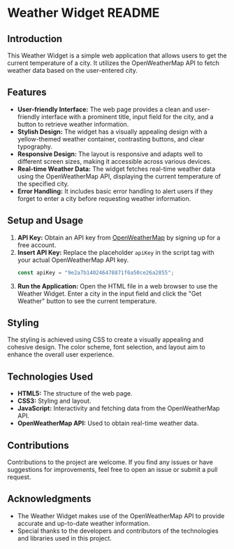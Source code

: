 # Weather Widget README

## Introduction
This Weather Widget is a simple web application that allows users to get the current temperature of a city. It utilizes the OpenWeatherMap API to fetch weather data based on the user-entered city.

## Features
- **User-friendly Interface:** The web page provides a clean and user-friendly interface with a prominent title, input field for the city, and a button to retrieve weather information.
- **Stylish Design:** The widget has a visually appealing design with a yellow-themed weather container, contrasting buttons, and clear typography.
- **Responsive Design:** The layout is responsive and adapts well to different screen sizes, making it accessible across various devices.
- **Real-time Weather Data:** The widget fetches real-time weather data using the OpenWeatherMap API, displaying the current temperature of the specified city.
- **Error Handling:** It includes basic error handling to alert users if they forget to enter a city before requesting weather information.

## Setup and Usage
1. **API Key:** Obtain an API key from [OpenWeatherMap](https://openweathermap.org/) by signing up for a free account.
2. **Insert API Key:** Replace the placeholder `apiKey` in the script tag with your actual OpenWeatherMap API key.
   ```javascript
   const apiKey = "9e2a7b140246478871f6a50ce26a2855";
   ```
3. **Run the Application:** Open the HTML file in a web browser to use the Weather Widget. Enter a city in the input field and click the "Get Weather" button to see the current temperature.

## Styling
The styling is achieved using CSS to create a visually appealing and cohesive design. The color scheme, font selection, and layout aim to enhance the overall user experience.

## Technologies Used
- **HTML5:** The structure of the web page.
- **CSS3:** Styling and layout.
- **JavaScript:** Interactivity and fetching data from the OpenWeatherMap API.
- **OpenWeatherMap API:** Used to obtain real-time weather data.

## Contributions
Contributions to the project are welcome. If you find any issues or have suggestions for improvements, feel free to open an issue or submit a pull request.

## Acknowledgments
- The Weather Widget makes use of the OpenWeatherMap API to provide accurate and up-to-date weather information.
- Special thanks to the developers and contributors of the technologies and libraries used in this project.
